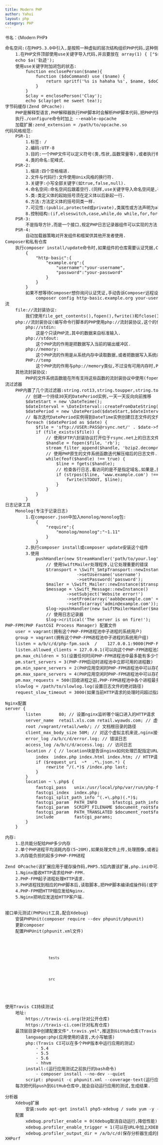 ```yaml
---
title: Modern PHP
author: Yahui
layout: php
category: PHP
---
```



书名：《Modern PHP》

<pre style="text-align: left;">
命名空间:(在PHP5.3.0中引入,是按照一种虚拟的层次结构组织PHP代码,这种侧次结构类似操作系统中文件系统的目录结构)
	1.在PHP文件顶部使用use关键字导入代码,并且要放在<?php标签或命名空间声明语句之后.
	2.使用use关键字导入代码时无需在开头加上\符号,因为PHP假定导入的是完全限定的命名空间.
	3.use关键字必须出现在全局作用域中(即不能在类或函数中),因为这个关键字在编译时使用.不过,use关键字可以在命名空间声明语句之后使用,导入其他命名空间中的代码.
	4.PHP5.6开始可以导入函数和常亮,不过要调整use语句.
		导入函数:use func Namespace\functionName;
		导入常量:use constant Namespace\CONST_NAME;
		(函数和常亮的别名与类别名的创建方式一样)
	命名空间注意事项:
		1.尽量避免使用简短的导入语法(use Namespace\a,Namespace\b,Namespace\c...)
		2.尽量一个文件定义一个类
		3.有些代码可能没有命名空间,这些代码在全局命名空间中.(PHP原生的Exception类就是如此),此时需要在类(Exception)名称前加上\前缀,就是声明需要在全局命名空间中查找.
性状:
	PHP5.4.0引入的新概念,是类的部分实现(即常量,属性和方法),可以混入一个或多个现有的PHP类中.性状有两个作用:表明类可以做什么(像是接口);提供模块化实现(像是类).比如两个无关的类,具有相同的实现方法.
	实现:
		trait MyTrait{
			// 这里是性状的实现
		} // 只需定义实现功能的属性和方法,其他都不需要.
		class MyClass{
			use MyTrait;
			// 这里是类的实现
		}
		注:PHP解释器在编译时会把性状复制粘贴到类的定义体中,但是不会处理这个操作引入的不兼容问题.如果性状假定类中有特定的属性或方法(在形状中没有定义),要确保响应的类中有对应的属性和方法.
生成器:
	PHP5.5.0引入功能,其实就是PHP函数,只不过生成器从不返回值,只产出值.其优雅体现在,每次产出一个值后,生成器的内部状态都会停顿,向生成器请求下一个值时,内部状态又会恢复,内部状态会一直在停顿和恢复之间切换,知道抵达函数定义体的末尾或遇到空的return;为止.
	注:
		读取一个4GB的CSV,服务器允许PHP使用1GB内存方法:
		function getContent ($file) {
			$handle = fopen($file, 'rb');
			if (false === $handle) {
				return;
			}
			while (false === feof($handle)) {
				field fgetcsv($handle);
			}
			fclose($handle);
		}
		foreach (getContent('data.csv') as $row) {
			print_r($row);
		}
		(迭代大型数据集或数列时最适合使用生成器,因为这样占用的系统内存量级少.)
闭包:(是对象)
	在创建时封装周围状态的函数,即便闭包所在的环境不存在了,闭包重封装的状态依然存在.
匿名函数:
	没有名称的函数,匿名函数可以赋值给比那辆,还能像其他任何PHP对象那样传递.
(理论上讲,闭包和匿名函数是不同的概念,不过PHP将其视作相同的概念.)
	$a = function ($name){
		return sprintf('abc %s', $name);
	};
	var_dump($a); 
	// object(Closure)#1 (1) { ["parameter"]=> array(1) { ["$name"]=> string(10) "" } }
	echo $a('轨迹');
	使用use关键字附加闭包的状态:
		function enclosePerson($name){
			function ($doCommand) use ($name) {
				return spritf('%s is hahaha %s', $name, $doCommand);
			}
		}
		$clay = enclosePerson('Clay');
		echo $clay(get me sweet tea!);
字节码缓存(Zend OPcache):
	PHP是解释型语言,PHP解释器执行PHP脚本时会解析PHP脚本代码,把PHP代码编译成一系列Zend操作码,然后执行字节码.
	执行./configure命令时加上 --enable-opcache
	加载扩展:zend_extension = /path/to/opcache.so
代码风格规范:
	PSR-1:
		1.标签:<?php ?> / <??>
		2.编码:UTF-8
		3.目的:一个PHP文件可以定义符号(类,性状,函数常量等),或者执行有副作用的操作(生成结果或处理数据),但不能通知做这两件事.
		4.类的命名:驼峰式.
	PSR-2:
		1.缩进:四个空格缩进.
		2.文件与代码行:文件使用Unix风格的换行符.
		3.关键字:小写全部关键字(如true,false,null).
		4.命名空间:命名空间后跟着空行.(同样,use关键字导入命名空间是,在一系列use后也加一个空行)
		5.类:类定义体的起始括号须在定义体以后新起一行.
		6.方法:方法定义体的括号同类一样.
		7.可见性:(public,protected或private),类属性或方法声明为abstract或final时必须放在可见性之前.如果声明为static,必须放在可见性之后.
		8.控制结构:(if,elseswitch,case,while,do while,for,foreach,try,catch等),后有一对圆括号,起始圆括号后不能有空格,结束圆括号之前不能有空格.控制结构的起始括号须与控制结构关键字同行,控制结构关键字后面的结束括号必须单独一行.
	PSR-3:
		不是指导方针,而是一个接口,规定PHP日志记录器组件可以实现的方法.
	PSR-4:
		自动加载器策略对开发组件和框架供其他开发者使用.
Composer和私有仓库
	执行composer install/update命令时,如果组件的仓库需要认证凭据,Composer会提醒你.Composer还会询问你是否把仓库的认证凭据保存在本地的auth.json文件(和composer.json文件放在同一级目录中).下面是auth.json文件的内容示例:
		{
			"http-basic":{
				"example.org":{
					"username":"your-username",
					"password":"your-password"
				}
			}
		}
		如果不想等待Composer想你询问认证凭证,手动告诉Composer远程设备的认证凭据,可以使用:
			composer config http-basic.example.org your-username your-password
流
	file://流封装协议:
		我们使用file_get_contents(),fopen(),fwrite()和fclose()函数读写文件系统.因为PHP默认使用的流封装协议是file://.
	php://流封装协议(编写命令行脚本的PHP使用php://流封装协议,这个的作用是与PHP脚本的标准输出和标准错误文件描述符通信):
		php://stdin:
			这是个只读PHP流,其中的数据来自标准输入.
		php://stdout:
			这个PHP流的作用是把数据写入当前的输出缓冲区.
		php://memory:
			这个PHP流的作用是从系统内存中读取数据,或者把数据写入系统内存.(这个PHP流的缺点是,可用内存是有限的,使用php://temp流更安全)
		PHP://temp
			这个PHP流的作用与php://memory类似,不过没有可用内存时,PHP会把数据写入临时文件.
	其他流封装协议:
		PHP的文件系统函数能在所有支持这些函数的流封装协议中使用(fopen(),fgets(),fputs(),feof()和fclose()),并非仅仅是处理文件系统中的文件.
流过滤器
	PHP内置了几个流过滤器:string.rot13,string.toupper,string.tolower和string.strip_tags.这些过滤器基本上没什么用,要使用自定义的过滤器.
		// 创建一个持续30天的DatePeriod实例,一天一天反向向前推移
		$dateStart = new \DateTeime();
		$dateInterval = \DateInterval::createFromDateString('-1 daty');
		$datePeriod = new \DatePeriod($dateStart,$dateInterval,30);
		// 每次迭代DatePeriod实例得到DateTime实例创建日志文件的文件名
		foreach ($datePeriod as $date) {
			$file = 'sftp://USER:PASS@rsync.net/' . $date->format('Y-m-d') . '.log.bz2';
			if (file_exists($file)) {
				// 使用SFTP六封装协议打开位于rsync.net上的日志文件流资源.吧bzip2.decompression流过滤器附加在日志文件流资源上,实时解压缩bzip2格式的日志文件.
				$handle = fopen($file, 'rb');
				stream_filter_append($handle, 'bzip2.decompress');
				// 使用PHP原生的文件系统函数迭代解压缩后的日志文件.
				while(feof($handle) !== true) {
					$line = fgets($handle);
					// 检查各行日志,看访问的是不是指定域名,如果是,把这一行日志写入标准输出.
					if (strpos($line, 'www.example.com') !== false) {
						fwrite(STDOUT, $line);
					}
				}
			}
		}
日志记录工具
	Monolog(专注于记录日志)
		1.在composer.json中加入monolog/monolog包:
			{
				"require":{
					"monolog/monolog":"~1.11"
				}
			}
		2.执行composer install或composer update安装这个组件
		3.使用
			<?php
				// 使用Composer自动加载器
				require 'path/to/vendor/autoload.php'
				// 导入Monolog的命名空间
				use Monolog\Logger;
				use Monolog\Handler\StreamHandler;
				use Monolog\Handler\SwiftMailerHandler;
				// 设置Monolog提供的日志记录器
				$log = new Logger('my-app-name');
				// Monolog就会记录Logger::WARNING及以上等级的日志消息并写入path/to/your.log文件
				$log->pushHandler(new StreamHandler('path/to/your.log', Logger::WARNING));
				// 使用SwiftMailer处理程序,让它处理重要的错误
				$transport = \Swift_SmtpTransport::newInstance('smtp.example.com', 587)
							->setUsername('username')
							->setPassword('password');
				$mailer = \Swift_Mailer::newInstance($transport);
				$message = \Swift_Message::newInstance()
						->setSubject('Website error!')
						->setFrom(array('aabb@example.com' => 'Yan'))
						->setTo(array('admin@example.com'));
				$log->pushHandler(new SwiftMailerHandler($mailer, $message, Looger::CRITICAL));
				// 使用日志记录器
				$log->critical('The server is on fire!');
PHP-FPM(PHP FastCGI Process Manager) 配置文件
	user = vagrant(拥有这个PHP-FPM进程池中子进程的系统用户)
	group = vagrant(拥有这个PHP-FPM进程池中子进程的系统用户组)
	listen = a/b/c/d/php-fpm.sock  /    127.0.0.1:9000(PHP-FPM进程池监听的IP地址和端口号,如果在同一台机器可以使用sock监听)
	listen.allowed_clients = 127.0.0.1(可以向这个PHP-FPM进程池发送请求的IP地址,一个或者多个)
	pm.max_children = 51(设置任何时间PHP-FPM进程池中最多能有多少个进程)
	pm.start_servers = 3(PHP-FPM启动时进程池中立即可用的进程数)
	pm.min_spare_servers = 2(PHP应用空闲时PHP-FPM进程池中可以存在的进程数量最小值)
	pm.max_spare_servers = 4(PHP应用空闲时PHP-FPM进程池中可以存在的进程数量最大值)
	pm.max_requests = 500(回收进程之前,PHP-FPM进程池中各个进程最多能处理的HTTP请求数量)
	slowlog = /path/to/slowlog.log(设置日志文件的绝对路径)
	request_slow_timeout = 3000(如果当前HTTP请求的处理时间超过指定的值,就把请求写入日志中)

Nginx配置
server {
   	  	listen       80; // 设置nginx监听哪个端口进入的HTTP请求
    	server_name  retail.xls.com retail.wyawds.com; // 虚拟主机的域名
      	root /vagrant/retail/web/; // 文档根目录的路径
      	client_max_body_size 50M; // 对这个虚拟主机来说,nginx接受HTTP请求主体长度的最大值
      	error_log /a/b/c/d/error.log; // 错误日志
      	access_log /a/b/c/d/access.log; // 访问日志
      	location / { // location块是告诉nginx如何处理匹配指定URL模式的HTTP请求
          	index  index.php index.html index.htm; // HTTP请求URI没指定文件时默认文件
          	if ($request_uri  ~*  .*\.json.*) {
             	rewrite ^/(.*)$ /index.php last;
          	}
      	}
      	location ~ \.php$ {
            fastcgi_pass   unix:/usr/local/php/var/run/php-fpm.sock; // 对应PHP-FPM设置监听的地址
            fastcgi_index  index.php;
            fastcgi_split_path_info ^(.+\.php)(.*)$;
            fastcgi_param  PATH_INFO      $fastcgi_path_info;
            fastcgi_param  SCRIPT_FILENAME $document_root$fastcgi_script_name;
            fastcgi_param  PATH_TRANSLATED $document_root$fastcgi_path_info;
            include        fastcgi_params;
    	}
	}

内存:
	1.总共能分配给PHP多少内存
	2.单个PHP进程平均消耗内存(5~20M),如果处理文件上传,处理图像,或者运行的是内存集中型应用会高一些.
	3.内存能负担的起多少PHP-FPM进程

Zend OPcache(该扩展应用于缓存操作码,PHP5.5后内置该扩展,php.ini中可以进行配置)
	1.Nginx接收HTTP请求给PHP-FPM.
	2.PHP-FPM起子进程处理HTTP请求.
	3.PHP进程找到相应的PHP脚本后,读取脚本,把PHP脚本编译成操作码(或字节码),然后执行编译得到操作码,生成响应
	4.PHP-FPM把HTTP相应发给Nginx.
	5.Nginx把响应发送给HTTP客户端.


接口单元测试(PHPUnit工具,配合Xdebug)
	安装PHPUnit(composer require --dev phpunit/phpunit)
	更新composer
	配置PHPUnit(phpunit.xml文件)
	<code>
		<?xml version="1." encoding="UTF-8"?>
		<phpunit bootstrap="tests/bootstra.php">
			<testsuites>
				<testsuite name="whovian">
					<directory suffix="Test.php">tests</directory>
				</testsuite>
			</testsuites>
			<filter>
				<whitelist>
					<directory>src</directory>
				</whitelist>
			</filter>
		</phpunit>
	</code>

使用Travis CI持续测试
	地址:
		https://travis-ci.org(针对公开仓库)
		https://travis-ci.com(针对私有仓库)
	最顶层目录中创建配置文件".travis.yml",推送到GitHub仓库(Travis CI配置文件使用YAML格式编写)
		language:php(应用使用的语言,大小写敏感)
		php:(Travis CI可以在多个PHP版本中运行应用的测试)
			- 5.4
			- 5.5
			- 5.6
			- hhvm
		install:(运行应用测试之前执行的bash命令)
			- composer install --no-dev --quiet
		script: phpunit -c phpunit.xml --coverage-text(运行应用测试的bash命令)
	每次把代码push到GitHub仓库中,就会自动运行应用的测试,生成结果.

分析器
	Xdebug扩展
		安装:sudo apt-get install php5-xdebug / sudo yum -y --enablerepo=epel,remi,remi-php56 install php-xdebug
	配置
		xdebug.profiler_enable = 0(Xdebug取消自动运行,降低性能)
		xdebug.profiler_enable_trigger = 1(可以在URL中加上XDEBUG_PROFILE=1查询参数来启动,Xdebug检测到这个参数,就会开始分析当前请求,然后生成报告)
		xdebug.profiler_output_dir = /a/b/c/d(保存分析器生成的报告)
XHPorf
</pre>